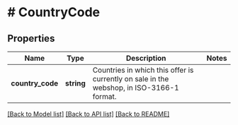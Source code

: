 # # CountryCode

## Properties

Name | Type | Description | Notes
------------ | ------------- | ------------- | -------------
**country_code** | **string** | Countries in which this offer is currently on sale in the webshop, in ISO-3166-1 format. |

[[Back to Model list]](../../README.md#models) [[Back to API list]](../../README.md#endpoints) [[Back to README]](../../README.md)
